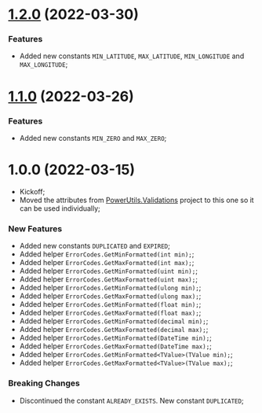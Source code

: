 # [1.2.0](https://github.com/TechNobre/PowerUtils.Validations.Primitives/compare/v1.1.0...v1.2.0) (2022-03-30)


### Features

* Added new constants `MIN_LATITUDE`, `MAX_LATITUDE`, `MIN_LONGITUDE` and `MAX_LONGITUDE`;




# [1.1.0](https://github.com/TechNobre/PowerUtils.Validations.Primitives/compare/v1.0.0...v1.1.0) (2022-03-26)


### Features

* Added new constants `MIN_ZERO` and `MAX_ZERO`;




# 1.0.0 (2022-03-15)

* Kickoff;
* Moved the attributes from [PowerUtils.Validations](https://github.com/TechNobre/PowerUtils.Validations) project to this one so it can be used individually;


### New Features

* Added new constants `DUPLICATED` and `EXPIRED`;
* Added helper `ErrorCodes.GetMinFormatted(int min);`;
* Added helper `ErrorCodes.GetMaxFormatted(int max);`;
* Added helper `ErrorCodes.GetMinFormatted(uint min);`;
* Added helper `ErrorCodes.GetMaxFormatted(uint max);`;
* Added helper `ErrorCodes.GetMinFormatted(ulong min);`;
* Added helper `ErrorCodes.GetMaxFormatted(ulong max);`;
* Added helper `ErrorCodes.GetMinFormatted(float min);`;
* Added helper `ErrorCodes.GetMaxFormatted(float max);`;
* Added helper `ErrorCodes.GetMinFormatted(decimal min);`;
* Added helper `ErrorCodes.GetMaxFormatted(decimal max);`;
* Added helper `ErrorCodes.GetMinFormatted(DateTime min);`;
* Added helper `ErrorCodes.GetMaxFormatted(DateTime max);`;
* Added helper `ErrorCodes.GetMinFormatted<TValue>(TValue min);`;
* Added helper `ErrorCodes.GetMaxFormatted<TValue>(TValue max);`;


### Breaking Changes

* Discontinued the constant `ALREADY_EXISTS`. New constant `DUPLICATED`;